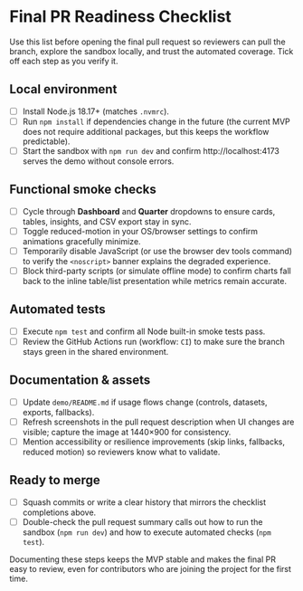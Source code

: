 # Final PR Readiness Checklist

Use this list before opening the final pull request so reviewers can pull the
branch, explore the sandbox locally, and trust the automated coverage. Tick
off each step as you verify it.

## Local environment

- [ ] Install Node.js 18.17+ (matches `.nvmrc`).
- [ ] Run `npm install` if dependencies change in the future (the current MVP
      does not require additional packages, but this keeps the workflow
      predictable).
- [ ] Start the sandbox with `npm run dev` and confirm http://localhost:4173
      serves the demo without console errors.

## Functional smoke checks

- [ ] Cycle through **Dashboard** and **Quarter** dropdowns to ensure cards,
      tables, insights, and CSV export stay in sync.
- [ ] Toggle reduced-motion in your OS/browser settings to confirm animations
      gracefully minimize.
- [ ] Temporarily disable JavaScript (or use the browser dev tools command) to
      verify the `<noscript>` banner explains the degraded experience.
- [ ] Block third-party scripts (or simulate offline mode) to confirm charts
      fall back to the inline table/list presentation while metrics remain
      accurate.

## Automated tests

- [ ] Execute `npm test` and confirm all Node built-in smoke tests pass.
- [ ] Review the GitHub Actions run (workflow: `CI`) to make sure the branch
      stays green in the shared environment.

## Documentation & assets

- [ ] Update `demo/README.md` if usage flows change (controls, datasets,
      exports, fallbacks).
- [ ] Refresh screenshots in the pull request description when UI changes are
      visible; capture the image at 1440×900 for consistency.
- [ ] Mention accessibility or resilience improvements (skip links, fallbacks,
      reduced motion) so reviewers know what to validate.

## Ready to merge

- [ ] Squash commits or write a clear history that mirrors the checklist
      completions above.
- [ ] Double-check the pull request summary calls out how to run the sandbox
      (`npm run dev`) and how to execute automated checks (`npm test`).

Documenting these steps keeps the MVP stable and makes the final PR easy to
review, even for contributors who are joining the project for the first time.
